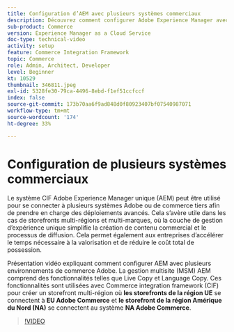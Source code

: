```yaml
---
title: Configuration d’AEM avec plusieurs systèmes commerciaux
description: Découvrez comment configurer Adobe Experience Manager avec plusieurs systèmes Commerce. Cela permet aux projets de prendre en charge une couche de gestion de l’expérience unique qui se connecte à plusieurs serveurs principaux de commerce tiers ou d’Adobe pour des storefronts multi-marques et multi-régions.
sub-product: Commerce
version: Experience Manager as a Cloud Service
doc-type: technical-video
activity: setup
feature: Commerce Integration Framework
topic: Commerce
role: Admin, Architect, Developer
level: Beginner
kt: 10529
thumbnail: 346811.jpeg
exl-id: 5328fe30-79ca-4496-8ebd-f1ef51ccfccf
index: false
source-git-commit: 173b70aa6f9ad848d0f80923407bf07540987071
workflow-type: tm+mt
source-wordcount: '174'
ht-degree: 33%

---
```


# Configuration de plusieurs systèmes commerciaux

Le système CIF Adobe Experience Manager unique (AEM) peut être utilisé pour se connecter à plusieurs systèmes Adobe ou de commerce tiers afin de prendre en charge des déploiements avancés. Cela s’avère utile dans les cas de storefronts multi-régions et multi-marques, où la couche de gestion d’expérience unique simplifie la création de contenu commercial et le processus de diffusion. Cela permet également aux entreprises d’accélérer le temps nécessaire à la valorisation et de réduire le coût total de possession.

Présentation vidéo expliquant comment configurer AEM avec plusieurs environnements de commerce Adobe. La gestion multisite (MSM) AEM comprend des fonctionnalités telles que Live Copy et Language Copy. Ces fonctionnalités sont utilisées avec Commerce integration framework (CIF) pour créer un storefront multi-région où __les storefronts de la région UE__ se connectent à __EU Adobe Commerce__ et __le storefront de la région Amérique du Nord (NA)__ se connectent au système __NA Adobe Commerce__.

>[!VIDEO](https://video.tv.adobe.com/v/346811/?quality=12&learn=on)

